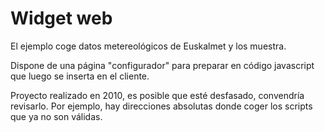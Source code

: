 # Widget web

El ejemplo coge datos metereológicos de Euskalmet y los muestra.

Dispone de una página "configurador" para preparar en código javascript que luego se inserta en el cliente.

Proyecto realizado en 2010, es posible que esté desfasado, convendría revisarlo. Por ejemplo, hay direcciones absolutas donde coger los scripts que ya no son válidas.